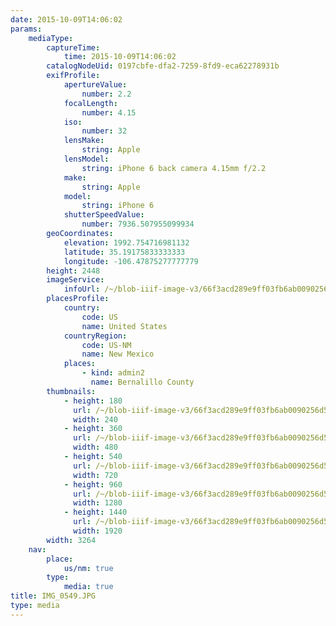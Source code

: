 ```yaml
---
date: 2015-10-09T14:06:02
params:
    mediaType:
        captureTime:
            time: 2015-10-09T14:06:02
        catalogNodeUid: 0197cbfe-dfa2-7259-8fd9-eca62278931b
        exifProfile:
            apertureValue:
                number: 2.2
            focalLength:
                number: 4.15
            iso:
                number: 32
            lensMake:
                string: Apple
            lensModel:
                string: iPhone 6 back camera 4.15mm f/2.2
            make:
                string: Apple
            model:
                string: iPhone 6
            shutterSpeedValue:
                number: 7936.507955099934
        geoCoordinates:
            elevation: 1992.754716981132
            latitude: 35.19175833333333
            longitude: -106.47875277777779
        height: 2448
        imageService:
            infoUrl: /~/blob-iiif-image-v3/66f3acd289e9ff03fb6ab0090256d598cd7a322bb09d77d7d0ac4a51d6d86d41/info.json
        placesProfile:
            country:
                code: US
                name: United States
            countryRegion:
                code: US-NM
                name: New Mexico
            places:
                - kind: admin2
                  name: Bernalillo County
        thumbnails:
            - height: 180
              url: /~/blob-iiif-image-v3/66f3acd289e9ff03fb6ab0090256d598cd7a322bb09d77d7d0ac4a51d6d86d41/full/240%2C180/0/default.jpg
              width: 240
            - height: 360
              url: /~/blob-iiif-image-v3/66f3acd289e9ff03fb6ab0090256d598cd7a322bb09d77d7d0ac4a51d6d86d41/full/480%2C360/0/default.jpg
              width: 480
            - height: 540
              url: /~/blob-iiif-image-v3/66f3acd289e9ff03fb6ab0090256d598cd7a322bb09d77d7d0ac4a51d6d86d41/full/720%2C540/0/default.jpg
              width: 720
            - height: 960
              url: /~/blob-iiif-image-v3/66f3acd289e9ff03fb6ab0090256d598cd7a322bb09d77d7d0ac4a51d6d86d41/full/1280%2C960/0/default.jpg
              width: 1280
            - height: 1440
              url: /~/blob-iiif-image-v3/66f3acd289e9ff03fb6ab0090256d598cd7a322bb09d77d7d0ac4a51d6d86d41/full/1920%2C1440/0/default.jpg
              width: 1920
        width: 3264
    nav:
        place:
            us/nm: true
        type:
            media: true
title: IMG_0549.JPG
type: media
---
```

